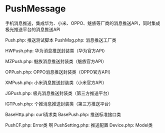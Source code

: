 # PushMessage
手机消息推送，集成华为、小米、OPPO、魅族等厂商的消息推送API，同时集成极光推送平台的消息推送API

Push.php: 推送测试脚本
PushMsg.php: 消息推送工厂类

HWPush.php: 华为消息推送封装类（华为官方API）

MZPush.php: 魅族消息推送封装类（魅族官方API）

OPPush.php: OPPO消息推送封装类（OPPO官方API）

XMPush.php: 小米消息推送封装类（小米官方API）

JGPush.php: 极光消息推送封装类（第三方推送平台）

IGTPush.php: 个推消息推送封装类（第三方推送平台）

BaseHttp.php: curl请求类
BasePush.php: 推送标准接口类

PushCF.php: Error类 啊
PushSetting.php: 推送配置
Device.php: Model类
